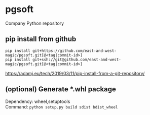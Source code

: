 # pgsoft
Company Python repository

## pip install from github
```shell
pip install git+https://github.com/east-and-west-magic/pgsoft.git[@<tag|commit-id>]
pip install git+ssh://git@github.com/east-and-west-magic/pgsoft.git[@<tag|commit-id>]
```

https://adamj.eu/tech/2019/03/11/pip-install-from-a-git-repository/

## (optional) Generate *.whl package
Dependency: wheel,setuptools  
Command: `python setup.py build sdist bdist_wheel`


